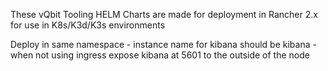 These vQbit Tooling HELM Charts are made for deployment in Rancher 2.x for use in K8s/K3d/K3s environments

Deploy in same namespace - instance name for kibana should be kibana - when not using ingress expose kibana at 5601 to the outside of the node
